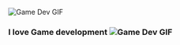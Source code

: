 ![Game Dev GIF](https://www.animatedimages.org/data/media/707/animated-welcome-image-0215.gif)

### I love Game development ![Game Dev GIF](https://www.animatedimages.org/data/media/1629/animated-video-game-image-0002.gif)
